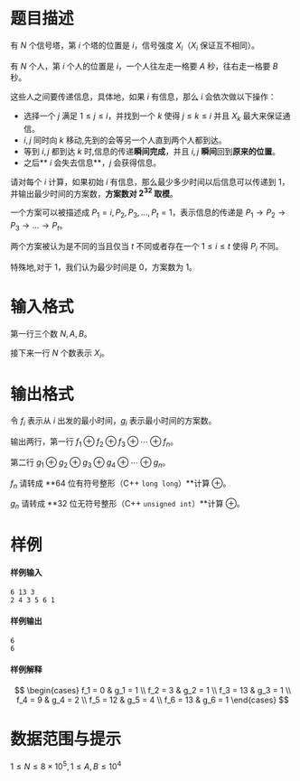 
# 题目描述

有 $N$ 个信号塔，第 $i$ 个塔的位置是 $i$，信号强度 $X_i$（$X_i$ 保证互不相同）。

有 $N$ 个人，第 $i$ 个人的位置是 $i$，一个人往左走一格要 $A$ 秒，往右走一格要 $B$ 秒。

这些人之间要传递信息，具体地，如果 $i$ 有信息，那么 $i$ 会依次做以下操作：

- 选择一个 $j$ 满足 $1\leq j\leq i$，并找到一个 $k$ 使得 $j\leq k\leq i$ 并且 $X_k$ 最大来保证通信。
- $i, j$ 同时向 $k$ 移动,先到的会等另一个人直到两个人都到达。
- 等到 $i,j$ 都到达 $k$ 时,信息的传递**瞬间完成**，并且 $i,j$ **瞬间**回到**原来的位置**。
- 之后** $i$ 会失去信息**，$j$ 会获得信息。

请对每个 $i$ 计算，如果初始 $i$ 有信息，那么最少多少时间以后信息可以传递到 $1$，并输出最少时间的方案数，**方案数对 $2^{32}$ 取模**。

一个方案可以被描述成 $P_1=i,P_2,P_3,\dots,P_t=1$，表示信息的传递是 $P_1\rightarrow P_2\rightarrow P_3 \rightarrow \dots \rightarrow P_t$。

两个方案被认为是不同的当且仅当 $t$ 不同或者存在一个 $1\leq i\leq t$ 使得 $P_i$ 不同。

特殊地,对于 $1$，我们认为最少时间是 $0$，方案数为 $1$。


# 输入格式

第一行三个数 $N,A,B$。

接下来一行 $N$ 个数表示 $X_i$。


# 输出格式

令 $f_i$ 表示从 $i$ 出发的最小时间，$g_i$ 表示最小时间的方案数。

输出两行，第一行 $f_1 \oplus f_2 \oplus f_3 \oplus \cdots \oplus f_n$。

第二行 $g_1 \oplus g_2 \oplus g_3 \oplus g_4 \oplus \cdots \oplus g_n$。

$f_n$ 请转成 **64 位有符号整形（C++ `long long`）**计算 $\oplus$。

$g_n$ 请转成 **32 位无符号整形（C++ `unsigned int`）**计算 $\oplus$。



# 样例

#### 样例输入
```plain
6 13 3
2 4 3 5 6 1
```

#### 样例输出
```plain
6
6
```

#### 样例解释
$$
\begin{cases}
f_1 = 0 & g_1 = 1 \\
f_2 = 3 & g_2 = 1 \\
f_3 = 13 & g_3 = 1 \\
f_4 = 9 & g_4 = 2 \\
f_5 = 12 & g_5 = 4 \\
f_6 = 13 & g_6 = 1
\end{cases}
$$


# 数据范围与提示

$1\leq N\leq 8\times 10^5,1\leq A,B\leq 10^4$



